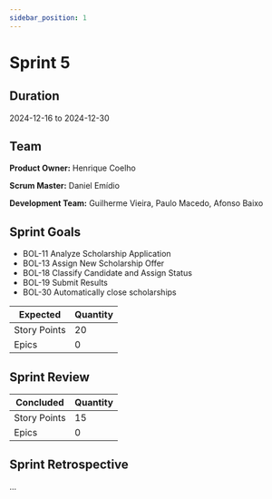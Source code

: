 ```yaml
---
sidebar_position: 1
---
```


# Sprint 5

## Duration

2024-12-16 to 2024-12-30

## Team

**Product Owner:** Henrique Coelho

**Scrum Master:** Daniel Emídio

**Development Team:** Guilherme Vieira, Paulo Macedo, Afonso Baixo

## Sprint Goals

- BOL-11 Analyze Scholarship Application
- BOL-13 Assign New Scholarship Offer
- BOL-18 Classify Candidate and Assign Status
- BOL-19 Submit Results
- BOL-30 Automatically close scholarships

|   Expected   | Quantity |
|--------------|----------|
| Story Points | 20       |
| Epics        | 0        |

## Sprint Review

|   Concluded   | Quantity |
|---------------|----------|
| Story Points  | 15       |
| Epics         | 0        |

## Sprint Retrospective

...